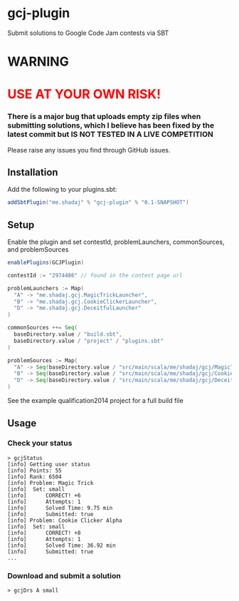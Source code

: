 # gcj-plugin
Submit solutions to Google Code Jam contests via SBT

# WARNING
<h1 style="color: red">USE AT YOUR OWN RISK!</h1>
<h3>There is a major bug that uploads empty zip files when submitting solutions, which I believe has been fixed by the latest commit but IS NOT TESTED IN A LIVE COMPETITION</h3>
Please raise any issues you find through GitHub issues.

## Installation
Add the following to your plugins.sbt:

```scala
addSbtPlugin("me.shadaj" % "gcj-plugin" % "0.1-SNAPSHOT")
```

## Setup
Enable the plugin and set contestId, problemLaunchers, commonSources, and problemSources
```scala
enablePlugins(GCJPlugin)

contestId := "2974486" // found in the contest page url

problemLaunchers := Map(
  "A" -> "me.shadaj.gcj.MagicTrickLauncher",
  "B" -> "me.shadaj.gcj.CookieClickerLauncher",
  "D" -> "me.shadaj.gcj.DeceitfulLauncher"
)

commonSources ++= Seq(
  baseDirectory.value / "build.sbt",
  baseDirectory.value / "project" / "plugins.sbt"
)

problemSources := Map(
  "A" -> Seq(baseDirectory.value / "src/main/scala/me/shadaj/gcj/MagicTrick.scala"),
  "B" -> Seq(baseDirectory.value / "src/main/scala/me/shadaj/gcj/CookieClicker.scala"),
  "D" -> Seq(baseDirectory.value / "src/main/scala/me/shadaj/gcj/DeceitfulWar.scala")
)
```

See the example qualification2014 project for a full build file

## Usage
### Check your status
```
> gcjStatus
[info] Getting user status
[info] Points: 55
[info] Rank: 6504
[info] Problem: Magic Trick
[info] 	Set: small
[info] 		CORRECT! +6
[info] 		Attempts: 1
[info] 		Solved Time: 9.75 min
[info] 		Submitted: true
[info] Problem: Cookie Clicker Alpha
[info] 	Set: small
[info] 		CORRECT! +8
[info] 		Attempts: 1
[info] 		Solved Time: 36.92 min
[info] 		Submitted: true
...
```

### Download and submit a solution

```
> gcjDrs A small
```
